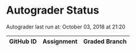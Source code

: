 # Autograder Status
Autograder last run at: October 03, 2018 at 21:20

| GitHub ID | Assignment | Graded Branch |
|-----------|------------|---------------|

